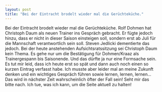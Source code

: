 ```yaml
---
layout: post
title: "Bei der Eintracht brodelt wieder mal die Gerüchteküche."
---
```


Bei der Eintracht brodelt wieder mal die Gerüchteküche. Rolf Dohmen hat Christoph Daum als neuen Trainer ins Gespräch gebracht. Er fügte jedoch hinzu, dass er nicht in dieser Saison einsteigen soll, sondern erst ab Juli für die Mannschaft verantwortlich sein soll. Steven Jedlicki dementierte das jedoch. Bei der heute anstehenden Aufsichtsratssitzung sei Christoph Daum kein Thema. Es gehe nur um die Bestätigung für Dohmen/Kraaz als Trainergespann bis Saisonende. Und das dürfte ja nur eine Formsache sein. Es tut mir leid, dass ich heute erst so spät und dann auch noch einen so kurzen Eintrag verfasst habe. Ich musste aber leider mal an meine Zukunft denken und ein wichtiges Gespräch führen sowie lernen, lernen, lernen... Das wird in nächster Zeit wahrscheinlich öfter der Fall sein! Seht mir das bitte nach. Ich tue, was ich kann, um die Seite aktuell zu halten!
